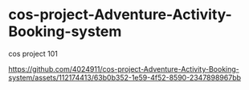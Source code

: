 # cos-project-Adventure-Activity-Booking-system
cos project 101

https://github.com/4024911/cos-project-Adventure-Activity-Booking-system/assets/112174413/63b0b352-1e59-4f52-8590-2347898967bb

